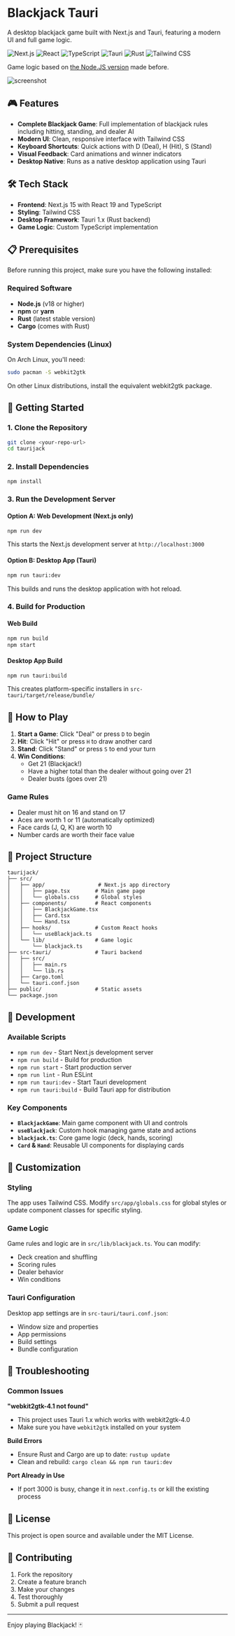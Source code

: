 # Blackjack Tauri

A desktop blackjack game built with Next.js and Tauri, featuring a modern UI and full game logic.

![Next.js](https://img.shields.io/badge/Next.js-15.3.4-black?style=flat&logo=next.js&logoColor=white)
![React](https://img.shields.io/badge/React-19.0.0-61DAFB?style=flat&logo=react&logoColor=black)
![TypeScript](https://img.shields.io/badge/TypeScript-5.0-blue?style=flat&logo=typescript&logoColor=white)
![Tauri](https://img.shields.io/badge/Tauri-1.5.4-FFC131?style=flat&logo=tauri&logoColor=black)
![Rust](https://img.shields.io/badge/Rust-1.77.2-000000?style=flat&logo=rust&logoColor=white)
![Tailwind CSS](https://img.shields.io/badge/Tailwind_CSS-4.0-38B2AC?style=flat&logo=tailwind-css&logoColor=white)

Game logic based on [the Node.JS version](https://github.com/krisfur/blackjack-nodejs) made before.

![screenshot](screenshot.png)

## 🎮 Features

- **Complete Blackjack Game**: Full implementation of blackjack rules including hitting, standing, and dealer AI
- **Modern UI**: Clean, responsive interface with Tailwind CSS
- **Keyboard Shortcuts**: Quick actions with D (Deal), H (Hit), S (Stand)
- **Visual Feedback**: Card animations and winner indicators
- **Desktop Native**: Runs as a native desktop application using Tauri

## 🛠️ Tech Stack

- **Frontend**: Next.js 15 with React 19 and TypeScript
- **Styling**: Tailwind CSS
- **Desktop Framework**: Tauri 1.x (Rust backend)
- **Game Logic**: Custom TypeScript implementation

## 📋 Prerequisites

Before running this project, make sure you have the following installed:

### Required Software
- **Node.js** (v18 or higher)
- **npm** or **yarn**
- **Rust** (latest stable version)
- **Cargo** (comes with Rust)

### System Dependencies (Linux)
On Arch Linux, you'll need:
```bash
sudo pacman -S webkit2gtk
```

On other Linux distributions, install the equivalent webkit2gtk package.

## 🚀 Getting Started

### 1. Clone the Repository
```bash
git clone <your-repo-url>
cd taurijack
```

### 2. Install Dependencies
```bash
npm install
```

### 3. Run the Development Server

#### Option A: Web Development (Next.js only)
```bash
npm run dev
```
This starts the Next.js development server at `http://localhost:3000`

#### Option B: Desktop App (Tauri)
```bash
npm run tauri:dev
```
This builds and runs the desktop application with hot reload.

### 4. Build for Production

#### Web Build
```bash
npm run build
npm start
```

#### Desktop App Build
```bash
npm run tauri:build
```
This creates platform-specific installers in `src-tauri/target/release/bundle/`

## 🎯 How to Play

1. **Start a Game**: Click "Deal" or press `D` to begin
2. **Hit**: Click "Hit" or press `H` to draw another card
3. **Stand**: Click "Stand" or press `S` to end your turn
4. **Win Conditions**:
   - Get 21 (Blackjack!)
   - Have a higher total than the dealer without going over 21
   - Dealer busts (goes over 21)

### Game Rules
- Dealer must hit on 16 and stand on 17
- Aces are worth 1 or 11 (automatically optimized)
- Face cards (J, Q, K) are worth 10
- Number cards are worth their face value

## 📁 Project Structure

```
taurijack/
├── src/
│   ├── app/                 # Next.js app directory
│   │   ├── page.tsx        # Main game page
│   │   └── globals.css     # Global styles
│   ├── components/         # React components
│   │   ├── BlackjackGame.tsx
│   │   ├── Card.tsx
│   │   └── Hand.tsx
│   ├── hooks/              # Custom React hooks
│   │   └── useBlackjack.ts
│   └── lib/                # Game logic
│       └── blackjack.ts
├── src-tauri/              # Tauri backend
│   ├── src/
│   │   ├── main.rs
│   │   └── lib.rs
│   ├── Cargo.toml
│   └── tauri.conf.json
├── public/                 # Static assets
└── package.json
```

## 🔧 Development

### Available Scripts

- `npm run dev` - Start Next.js development server
- `npm run build` - Build for production
- `npm run start` - Start production server
- `npm run lint` - Run ESLint
- `npm run tauri:dev` - Start Tauri development
- `npm run tauri:build` - Build Tauri app for distribution

### Key Components

- **`BlackjackGame`**: Main game component with UI and controls
- **`useBlackjack`**: Custom hook managing game state and actions
- **`blackjack.ts`**: Core game logic (deck, hands, scoring)
- **`Card` & `Hand`**: Reusable UI components for displaying cards

## 🎨 Customization

### Styling
The app uses Tailwind CSS. Modify `src/app/globals.css` for global styles or update component classes for specific styling.

### Game Logic
Game rules and logic are in `src/lib/blackjack.ts`. You can modify:
- Deck creation and shuffling
- Scoring rules
- Dealer behavior
- Win conditions

### Tauri Configuration
Desktop app settings are in `src-tauri/tauri.conf.json`:
- Window size and properties
- App permissions
- Build settings
- Bundle configuration

## 🐛 Troubleshooting

### Common Issues

**"webkit2gtk-4.1 not found"**
- This project uses Tauri 1.x which works with webkit2gtk-4.0
- Make sure you have `webkit2gtk` installed on your system

**Build Errors**
- Ensure Rust and Cargo are up to date: `rustup update`
- Clean and rebuild: `cargo clean && npm run tauri:dev`

**Port Already in Use**
- If port 3000 is busy, change it in `next.config.ts` or kill the existing process

## 📄 License

This project is open source and available under the MIT License.

## 🤝 Contributing

1. Fork the repository
2. Create a feature branch
3. Make your changes
4. Test thoroughly
5. Submit a pull request

---

Enjoy playing Blackjack! 🃏
